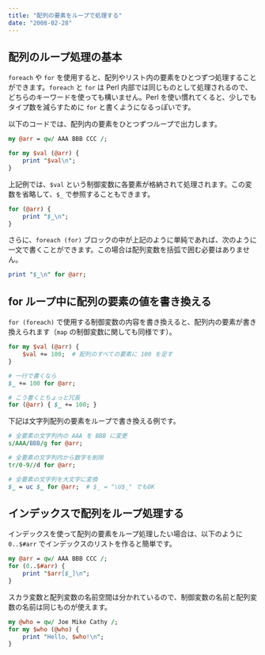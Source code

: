 ```yaml
---
title: "配列の要素をループで処理する"
date: "2008-02-28"
---
```


配列のループ処理の基本
----

`foreach` や `for` を使用すると、配列やリスト内の要素をひとつずつ処理することができます。`foreach` と `for` は Perl 内部では同じものとして処理されるので、どちらのキーワードを使っても構いません。Perl を使い慣れてくると、少しでもタイプ数を減らすために `for` と書くようになるっぽいです。

以下のコードでは、配列内の要素をひとつずつループで出力します。

```perl
my @arr = qw/ AAA BBB CCC /;

for my $val (@arr) {
    print "$val\n";
}
```

上記例では、`$val` という制御変数に各要素が格納されて処理されます。この変数を省略して、`$_` で参照することもできます。

```perl
for (@arr) {
    print "$_\n";
}
```

さらに、`foreach (for)` ブロックの中が上記のように単純であれば、次のように一文で書くことができます。この場合は配列変数を括弧で囲む必要はありません。

```perl
print "$_\n" for @arr;
```


for ループ中に配列の要素の値を書き換える
----

`for (foreach)` で使用する制御変数の内容を書き換えると、配列内の要素が書き換えられます（`map` の制御変数に関しても同様です）。

```perl
for my $val (@arr) {
    $val += 100;  # 配列のすべての要素に 100 を足す
}

# 一行で書くなら
$_ += 100 for @arr;

# こう書くとちょっと冗長
for (@arr) { $_ += 100; }
```

下記は文字列配列の要素をループで書き換える例です。

```perl
# 全要素の文字列内の AAA を BBB に変更
s/AAA/BBB/g for @arr;

# 全要素の文字列内から数字を削除
tr/0-9//d for @arr;

# 全要素の文字列を大文字に変換
$_ = uc $_ for @arr;  # $_ = "\U$_" でもOK
```


インデックスで配列をループ処理する
----

インデックスを使って配列の要素をループ処理したい場合は、以下のように `0..$#arr` でインデックスのリストを作ると簡単です。

```perl
my @arr = qw/ AAA BBB CCC /;
for (0..$#arr) {
    print "$arr[$_]\n";
}
```

スカラ変数と配列変数の名前空間は分かれているので、制御変数の名前と配列変数の名前は同じものが使えます。

```perl
my @who = qw/ Joe Mike Cathy /;
for my $who (@who) {
    print "Hello, $who!\n";
}
```

